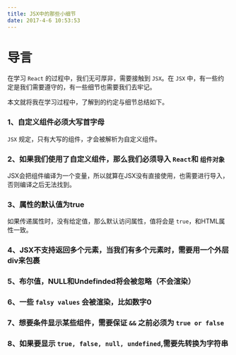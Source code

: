 ```yaml
---
title: JSX中的那些小细节
date: 2017-4-6 10:53:53
---
```


# 导言

在学习 `React` 的过程中，我们无可厚非，需要接触到 `JSX`。在 `JSX` 中，有一些约定是我们需要遵守的，有一些细节也需要我们去牢记。

本文就将我在学习过程中，了解到的约定与细节总结如下。

### 1、自定义组件必须大写首字母 

`JSX` 规定，只有大写的组件，才会被解析为自定义组件。

### 2、如果我们使用了自定义组件，那么我们必须导入 `React`和 `组件对象`

JSX会把组件编译为一个变量，所以就算在JSX没有直接使用，也需要进行导入，否则编译之后无法找到。

### 3、属性的默认值为true

如果传递属性时，没有给定值，那么默认访问属性，值将会是 `true`，和HTML属性一致。

### 4、JSX不支持返回多个元素，当我们有多个元素时，需要用一个外层div来包裹

### 5、布尔值，NULL和Undefinded将会被忽略（不会渲染）

### 6、一些 `falsy values` 会被渲染，比如数字0

### 7、想要条件显示某些组件，需要保证 `&&` 之前必须为 `true or false`

### 8、如果要显示 `true, false, null, undefined`,需要先转换为字符串